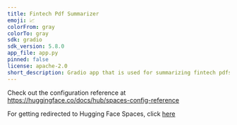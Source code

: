 ```yaml
---
title: Fintech Pdf Summarizer
emoji: 📈
colorFrom: gray
colorTo: gray
sdk: gradio
sdk_version: 5.8.0
app_file: app.py
pinned: false
license: apache-2.0
short_description: Gradio app that is used for summarizing fintech pdfs.
---
```


Check out the configuration reference at https://huggingface.co/docs/hub/spaces-config-reference

For getting redirected to Hugging Face Spaces, click [here](https://huggingface.co/spaces/cipherunhsiv/fintech-pdf-summarizer)

